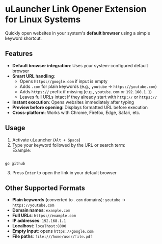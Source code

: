 # uLauncher Link Opener Extension for Linux Systems

Quickly open websites in your system's **default browser** using a simple keyword shortcut.

## Features

- **Default browser integration**: Uses your system-configured default browser  
- **Smart URL handling**:  
  - Opens `https://google.com` if input is empty  
  - Adds `.com` for plain keywords (e.g., `youtube` → `https://youtube.com`)  
  - Adds `https://` prefix if missing (e.g., `youtube.com` or `192.168.1.1`)  
  - Leaves full URLs intact if they already start with `http://` or `https://`  
- **Instant execution**: Opens websites immediately after typing  
- **Preview before opening**: Displays formatted URL before execution  
- **Cross-platform**: Works with Chrome, Firefox, Edge, Safari, etc.

## Usage

1. Activate uLauncher (`Alt + Space`)  
2. Type your keyword followed by the URL or search term:  
   Example:  
```

go github

```
3. Press `Enter` to open the link in your default browser

## Other Supported Formats

- **Plain keywords** (converted to `.com` domains): `youtube` → `https://youtube.com`  
- **Domain names**: `example.com`  
- **Full URLs**: `https://example.com`  
- **IP addresses**: `192.168.1.1`  
- **Localhost**: `localhost:8000`  
- **Empty input**: opens `https://google.com`  
- **File paths**: `file:///home/user/file.pdf`


